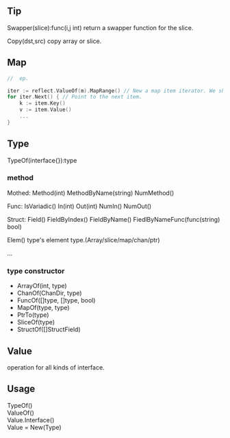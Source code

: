 ## Tip  

Swapper(slice):func(i,j int) return a swapper function for the slice.

Copy(dst,src) copy array or slice.  

## Map

```go
//  ep.

iter := reflect.ValueOf(m).MapRange() // New a map item iterator. We should use Next() immediately. 
for iter.Next() { // Point to the next item.
    k := item.Key()
    v := item.Value()
    ...
}

```

## Type  

TypeOf(interface{}):type

### method

Mothed: Method(int) MethodByName(string) NumMethod()

Func: IsVariadic() In(int) Out(int) NumIn() NumOut()  

Struct: Field() FieldByIndex() FieldByName() FiedlByNameFunc(func(string) bool) 

Elem() type's element type.(Array/slice/map/chan/ptr)

...

### type constructor

* ArrayOf(int, type)  
* ChanOf(ChanDir, type)  
* FuncOf([]type, []type, bool)  
* MapOf(type, type)  
* PtrTo(type)  
* SliceOf(type)  
* StructOf([]StructField) 

## Value

operation for all kinds of interface.

## Usage

TypeOf()  
ValueOf()  
Value.Interface()  
Value = New(Type)  

